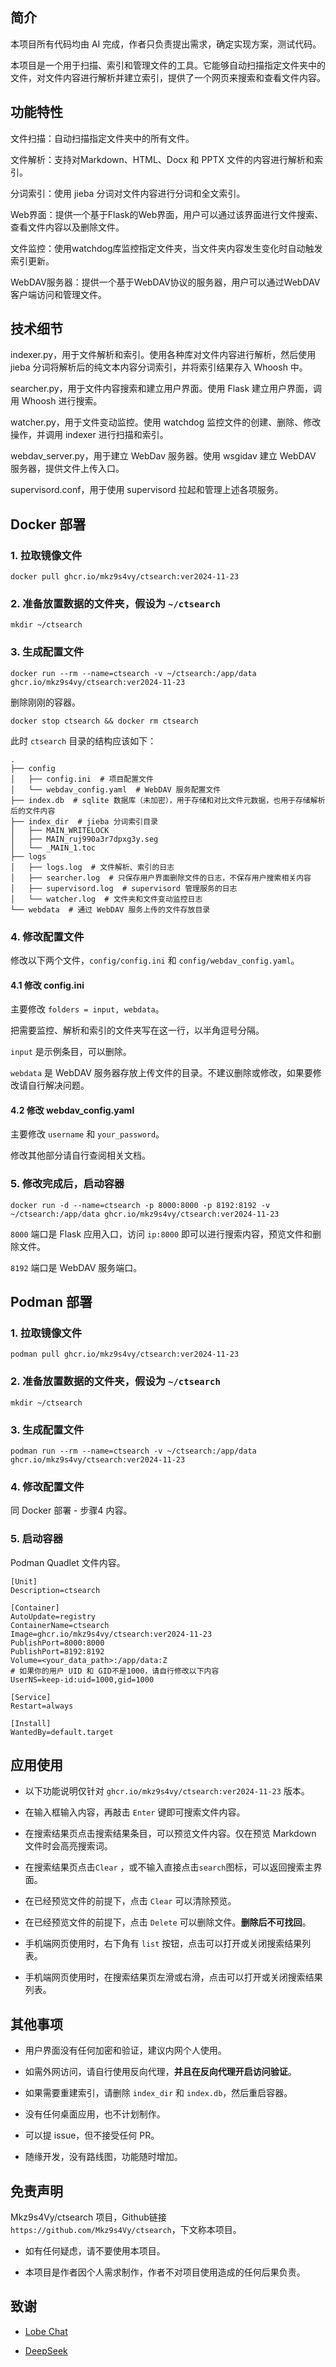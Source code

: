 ## 简介
本项目所有代码均由 AI 完成，作者只负责提出需求，确定实现方案，测试代码。

本项目是一个用于扫描、索引和管理文件的工具。它能够自动扫描指定文件夹中的文件，对文件内容进行解析并建立索引，提供了一个网页来搜索和查看文件内容。


## 功能特性
文件扫描：自动扫描指定文件夹中的所有文件。

文件解析：支持对Markdown、HTML、Docx 和 PPTX 文件的内容进行解析和索引。

分词索引：使用 jieba 分词对文件内容进行分词和全文索引。

Web界面：提供一个基于Flask的Web界面，用户可以通过该界面进行文件搜索、查看文件内容以及删除文件。

文件监控：使用watchdog库监控指定文件夹，当文件夹内容发生变化时自动触发索引更新。

WebDAV服务器：提供一个基于WebDAV协议的服务器，用户可以通过WebDAV客户端访问和管理文件。



## 技术细节
indexer.py，用于文件解析和索引。使用各种库对文件内容进行解析，然后使用 jieba 分词将解析后的纯文本内容分词索引，并将索引结果存入 Whoosh 中。

searcher.py，用于文件内容搜索和建立用户界面。使用 Flask 建立用户界面，调用 Whoosh 进行搜索。

watcher.py，用于文件变动监控。使用 watchdog 监控文件的创建、删除、修改操作，并调用 indexer 进行扫描和索引。

webdav_server.py，用于建立 WebDav 服务器。使用 wsgidav 建立 WebDAV 服务器，提供文件上传入口。

supervisord.conf，用于使用 supervisord 拉起和管理上述各项服务。



## Docker 部署
### 1. 拉取镜像文件

`docker pull ghcr.io/mkz9s4vy/ctsearch:ver2024-11-23`

### 2. 准备放置数据的文件夹，假设为 `~/ctsearch`

`mkdir ~/ctsearch`

### 3. 生成配置文件

`docker run --rm --name=ctsearch -v ~/ctsearch:/app/data ghcr.io/mkz9s4vy/ctsearch:ver2024-11-23`

删除刚刚的容器。

`docker stop ctsearch && docker rm ctsearch`

此时 `ctsearch` 目录的结构应该如下：

```
.
├── config
│   ├── config.ini  # 项目配置文件
│   └── webdav_config.yaml  # WebDAV 服务配置文件
├── index.db  # sqlite 数据库（未加密），用于存储和对比文件元数据，也用于存储解析后的文件内容
├── index_dir  # jieba 分词索引目录
│   ├── MAIN_WRITELOCK
│   ├── MAIN_ruj990a3r7dpxg3y.seg
│   └── _MAIN_1.toc
├── logs
│   ├── logs.log  # 文件解析、索引的日志
│   ├── searcher.log  # 只保存用户界面删除文件的日志，不保存用户搜索相关内容
│   ├── supervisord.log  # supervisord 管理服务的日志
│   └── watcher.log  # 文件夹和文件变动监控日志
└── webdata  # 通过 WebDAV 服务上传的文件存放目录
```


### 4. 修改配置文件

修改以下两个文件，`config/config.ini` 和 `config/webdav_config.yaml`。

#### 4.1 修改 config.ini

主要修改 `folders = input, webdata`。

把需要监控、解析和索引的文件夹写在这一行，以半角逗号分隔。

`input` 是示例条目，可以删除。

`webdata` 是 WebDAV 服务器存放上传文件的目录。不建议删除或修改，如果要修改请自行解决问题。


#### 4.2 修改 webdav_config.yaml

主要修改 `username` 和 `your_password`。

修改其他部分请自行查阅相关文档。


### 5. 修改完成后，启动容器

`docker run -d --name=ctsearch -p 8000:8000 -p 8192:8192 -v ~/ctsearch:/app/data ghcr.io/mkz9s4vy/ctsearch:ver2024-11-23`

`8000` 端口是 Flask 应用入口，访问 `ip:8000` 即可以进行搜索内容，预览文件和删除文件。

`8192` 端口是 WebDAV 服务端口。


## Podman 部署

### 1. 拉取镜像文件

`podman pull ghcr.io/mkz9s4vy/ctsearch:ver2024-11-23`

### 2. 准备放置数据的文件夹，假设为 `~/ctsearch`

`mkdir ~/ctsearch`

### 3. 生成配置文件

`podman run --rm --name=ctsearch -v ~/ctsearch:/app/data ghcr.io/mkz9s4vy/ctsearch:ver2024-11-23`

### 4. 修改配置文件

同 Docker 部署 - 步骤4 内容。

### 5. 启动容器

Podman Quadlet 文件内容。

```
[Unit]
Description=ctsearch

[Container]
AutoUpdate=registry
ContainerName=ctsearch
Image=ghcr.io/mkz9s4vy/ctsearch:ver2024-11-23
PublishPort=8000:8000
PublishPort=8192:8192
Volume=<your_data_path>:/app/data:Z
# 如果你的用户 UID 和 GID不是1000，请自行修改以下内容
UserNS=keep-id:uid=1000,gid=1000

[Service]
Restart=always

[Install]
WantedBy=default.target
```


## 应用使用

- 以下功能说明仅针对 `ghcr.io/mkz9s4vy/ctsearch:ver2024-11-23` 版本。

- 在输入框输入内容，再敲击 `Enter` 键即可搜索文件内容。

- 在搜索结果页点击搜索结果条目，可以预览文件内容。仅在预览 Markdown 文件时会高亮搜索词。

- 在搜索结果页点击`Clear` ，或不输入直接点击`search`图标，可以返回搜索主界面。

- 在已经预览文件的前提下，点击 `Clear` 可以清除预览。

- 在已经预览文件的前提下，点击 `Delete` 可以删除文件。**删除后不可找回**。

- 手机端网页使用时，右下角有 `list` 按钮，点击可以打开或关闭搜索结果列表。

- 手机端网页使用时，在搜索结果页左滑或右滑，点击可以打开或关闭搜索结果列表。




## 其他事项

- 用户界面没有任何加密和验证，建议内网个人使用。

- 如需外网访问，请自行使用反向代理，**并且在反向代理开启访问验证**。

- 如果需要重建索引，请删除 `index_dir` 和 `index.db`，然后重启容器。

- 没有任何桌面应用，也不计划制作。

- 可以提 issue，但不接受任何 PR。

- 随缘开发，没有路线图，功能随时增加。




## 免责声明

Mkz9s4Vy/ctsearch 项目，Github链接 `https://github.com/Mkz9s4Vy/ctsearch`，下文称本项目。

- 如有任何疑虑，请不要使用本项目。

- 本项目是作者因个人需求制作，作者不对项目使用造成的任何后果负责。



## 致谢

- [Lobe Chat](https://github.com/lobehub/lobe-chat)

- [DeepSeek](https://www.deepseek.com)


